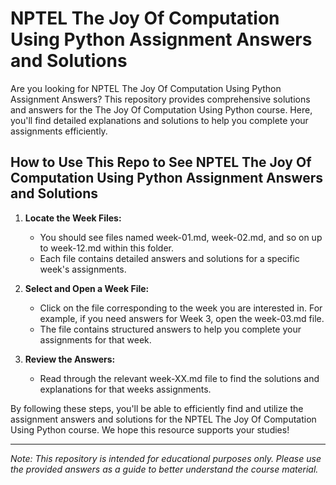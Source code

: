 # NPTEL The Joy Of Computation Using Python Assignment Answers and Solutions

Are you looking for NPTEL The Joy Of Computation Using Python Assignment Answers? This repository provides comprehensive solutions and answers for the The Joy Of Computation Using Python course. Here, you'll find detailed explanations and solutions to help you complete your assignments efficiently.

## How to Use This Repo to See NPTEL The Joy Of Computation Using Python Assignment Answers and Solutions

1. **Locate the Week Files:**
   - You should see files named week-01.md, week-02.md, and so on up to week-12.md within this folder.
   - Each file contains detailed answers and solutions for a specific week's assignments.

2. **Select and Open a Week File:**
   - Click on the file corresponding to the week you are interested in. For example, if you need answers for Week 3, open the week-03.md file.
   - The file contains structured answers to help you complete your assignments for that week.

3. **Review the Answers:**
   - Read through the relevant week-XX.md file to find the solutions and explanations for that weeks assignments.

By following these steps, you'll be able to efficiently find and utilize the assignment answers and solutions for the NPTEL The Joy Of Computation Using Python course. We hope this resource supports your studies!

---
*Note: This repository is intended for educational purposes only. Please use the provided answers as a guide to better understand the course material.*